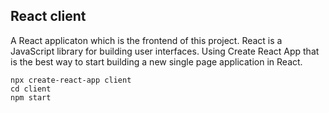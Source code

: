 ## React client

A React applicaton which is the frontend of this project.
React is a JavaScript library for building user interfaces.
Using Create React App that is the best way to start building a new single page application in React.

```
npx create-react-app client
cd client
npm start
```
